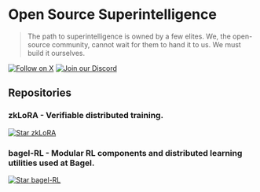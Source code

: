 # Open Source Superintelligence

> The path to superintelligence is owned by a few elites. We, the open-source community, cannot wait for them to hand it to us. We must build it ourselves.

[![Follow on X](https://img.shields.io/badge/Follow-@bagelopenai-E35A2F?style=for-the-badge&logo=x&logoColor=white)](https://x.com/bageldotcom)
[![Join our Discord](https://img.shields.io/badge/Join-Discord-E35A2F?style=for-the-badge&logo=discord&logoColor=white)](https://discord.gg/bagelnet)

## Repositories

### zkLoRA - Verifiable distributed training.  
[![Star zkLoRA](https://img.shields.io/github/stars/bagel-org/zkLoRA?style=for-the-badge&logo=github&label=Star%20zkLoRA&color=E35A2F&logoColor=white)](https://github.com/bagel-org/zkLoRA)

### bagel-RL - Modular RL components and distributed learning utilities used at Bagel.  
[![Star bagel-RL](https://img.shields.io/github/stars/bagel-org/bagel-RL?style=for-the-badge&logo=github&label=Star%20bagel-RL&color=E35A2F&logoColor=white)](https://github.com/bagel-org/bagel-RL)
